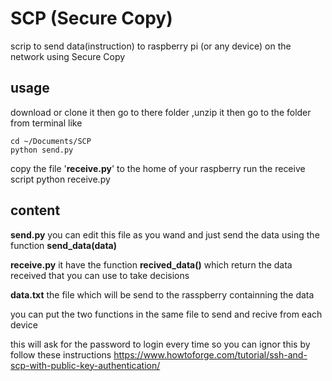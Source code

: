 # SCP (Secure Copy)

scrip to send data(instruction) to raspberry pi (or any device) on the  network using Secure Copy

## usage

download or clone it then go to there folder ,unzip it then go to the folder from terminal like

    cd ~/Documents/SCP
    python send.py

copy the file '**receive.py**' to the home of your raspberry
run the receive script
    python receive.py

## content

**send.py** you can edit this file as you wand and just send the data using the function **send_data(data)**

**receive.py** it have the function **recived_data()** which return the data received that you can use to take decisions 

**data.txt** the file which will be send to the rasspberry containning the data

you can put the two functions in the same file to send and recive from each device

this will ask for the password to login every time so you can ignor this by follow these instructions
https://www.howtoforge.com/tutorial/ssh-and-scp-with-public-key-authentication/
